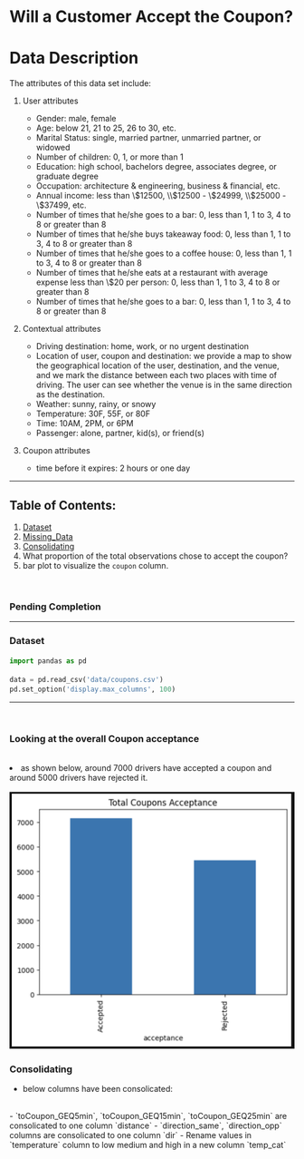 # Will a Customer Accept the Coupon?

# Data Description

The attributes of this data set include:
1. User attributes
    -  Gender: male, female
    -  Age: below 21, 21 to 25, 26 to 30, etc.
    -  Marital Status: single, married partner, unmarried partner, or widowed
    -  Number of children: 0, 1, or more than 1
    -  Education: high school, bachelors degree, associates degree, or graduate degree
    -  Occupation: architecture & engineering, business & financial, etc.
    -  Annual income: less than \\$12500, \\$12500 - \\$24999, \\$25000 - \\$37499, etc.
    -  Number of times that he/she goes to a bar: 0, less than 1, 1 to 3, 4 to 8 or greater than 8
    -  Number of times that he/she buys takeaway food: 0, less than 1, 1 to 3, 4 to 8 or greater
    than 8
    -  Number of times that he/she goes to a coffee house: 0, less than 1, 1 to 3, 4 to 8 or
    greater than 8
    -  Number of times that he/she eats at a restaurant with average expense less than \\$20 per
    person: 0, less than 1, 1 to 3, 4 to 8 or greater than 8
    -  Number of times that he/she goes to a bar: 0, less than 1, 1 to 3, 4 to 8 or greater than 8
    

2. Contextual attributes
    - Driving destination: home, work, or no urgent destination
    - Location of user, coupon and destination: we provide a map to show the geographical
    location of the user, destination, and the venue, and we mark the distance between each
    two places with time of driving. The user can see whether the venue is in the same
    direction as the destination.
    - Weather: sunny, rainy, or snowy
    - Temperature: 30F, 55F, or 80F
    - Time: 10AM, 2PM, or 6PM
    - Passenger: alone, partner, kid(s), or friend(s)


3. Coupon attributes
    - time before it expires: 2 hours or one day


<hr>

## Table of Contents: 
1. [Dataset](https://github.com/arezazadeh/data_analysis_projects#dataset)
2. [Missing_Data](https://github.com/arezazadeh/data_analysis_projects#missing_data)
3. [Consolidating](https://github.com/arezazadeh/data_analysis_projects#consolidating)
4. What proportion of the total observations chose to accept the coupon? 
5. bar plot to visualize the `coupon` column.
<br>

<h3>Pending Completion</h3>

<hr>

### Dataset
```python
import pandas as pd 

data = pd.read_csv('data/coupons.csv')
pd.set_option('display.max_columns', 100)
```
<hr>
<br>

### Looking at the overall Coupon acceptance
<br>

<li> as shown below, around 7000 drivers have accepted a coupon and around 5000 drivers have rejected it.</li>
<br>

<img src="images/total_coupons.png" width=550>



### Consolidating

* below columns have been consolicated:
<br>
    - `toCoupon_GEQ5min`, `toCoupon_GEQ15min`, `toCoupon_GEQ25min` are consolicated to one column `distance`
    - `direction_same`, `direction_opp` columns are consolicated to one column `dir`
    - Rename values in `temperature` column to low medium and high in a new column `temp_cat`
